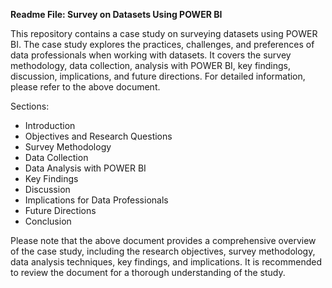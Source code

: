 **Readme File: Survey on Datasets Using POWER BI**

This repository contains a case study on surveying datasets using POWER BI. The case study explores the practices, challenges, and preferences of data professionals when working with datasets. It covers the survey methodology, data collection, analysis with POWER BI, key findings, discussion, implications, and future directions. For detailed information, please refer to the above document.

Sections:

- Introduction
- Objectives and Research Questions
- Survey Methodology
- Data Collection
- Data Analysis with POWER BI
- Key Findings
- Discussion
- Implications for Data Professionals
- Future Directions
- Conclusion

Please note that the above document provides a comprehensive overview of the case study, including the research objectives, survey methodology, data analysis techniques, key findings, and implications. It is recommended to review the document for a thorough understanding of the study.
